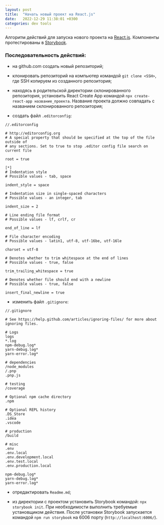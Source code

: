 ```yaml
---
layout: post
title:  "Начать новый проект на React.js"
date:   2022-12-29 11:38:01 +0300
categories: dev tools
---
```


Алгоритм действий для запуска нового проекта на [React.js](https://ru.reactjs.org/docs/getting-started.html). Компоненты протестированы в [Storybook](https://storybook.js.org).

### Последовательность действий:
- на github.com создать новый репозиторий;

- клонировать репозиторий на компьютер командой `git clone <SSH>`, где SSH копируем из созданного репозитория;

- находясь в родительской директории склонированного репозитория, установить React Create App командой `npx create-react-app название_проекта`. Название проекта должно совпадать с названием склонированного репозитория;

- создать файл `.editorconfig`:

```
//.editorconfig

# http://editorconfig.org
# A special property that should be specified at the top of the file outside of
# any sections. Set to true to stop .editor config file search on current file

root = true

[*]
# Indentation style
# Possible values - tab, space

indent_style = space

# Indentation size in single-spaced characters
# Possible values - an integer, tab

indent_size = 2

# Line ending file format
# Possible values - lf, crlf, cr

end_of_line = lf

# File character encoding
# Possible values - latin1, utf-8, utf-16be, utf-16le

charset = utf-8

# Denotes whether to trim whitespace at the end of lines
# Possible values - true, false

trim_trailing_whitespace = true

# Denotes whether file should end with a newline
# Possible values - true, false

insert_final_newline = true
```

- изменить файл `.gitignore`:

```
//.gitignore

# See https://help.github.com/articles/ignoring-files/ for more about ignoring files.

# Logs
logs
*.log
npm-debug.log*
yarn-debug.log*
yarn-error.log*

# dependencies
/node_modules
/.pnp
.pnp.js

# testing
/coverage

# Optional npm cache directory
.npm

# Optional REPL history
.DS_Store
.idea
.vscode

# production
/build

# misc
.env
.env.local
.env.development.local
.env.test.local
.env.production.local

npm-debug.log*
yarn-debug.log*
yarn-error.log*
```
- отредактировать `Readme.md`;

- из директории с проектом установить Storybook командой: `npx storybook init`. При необходимости выполнить требуемые установщиком действия. После установки Storybook запускается командой `npm run storybook` на 6006 порту (`http://localhost:6006/`).